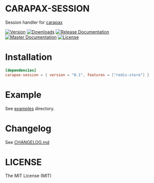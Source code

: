 # CARAPAX-SESSION

Session handler for [carapax](../carapax)

[![Version](https://img.shields.io/crates/v/carapax-session.svg?style=flat-square)](https://crates.io/crates/carapax-session)
[![Downloads](https://img.shields.io/crates/d/carapax-session.svg?style=flat-square)](https://crates.io/crates/carapax-session)
[![Release Documentation](https://img.shields.io/badge/docs-API-brightgreen.svg?style=flat-square)](https://docs.rs/carapax-session)
[![Master Documentation](https://img.shields.io/badge/docs-master-brightgreen.svg?style=flat-square)](https://tg-rs.github.io/tg-rs/carapax_session/)
[![License](https://img.shields.io/crates/l/carapax-session.svg?style=flat-square)](LICENSE)

# Installation

```toml
[dependencies]
carapax-session = { version = "0.1", features = ["redis-store"] }
```

# Example

See [examples](examples) directory.

# Changelog

See [CHANGELOG.md](CHANGELOG.md)

# LICENSE

The MIT License (MIT)

